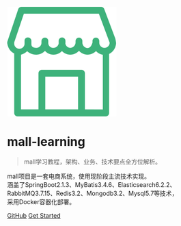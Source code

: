 ![logo](images/mall.svg)

# mall-learning

> mall学习教程，架构、业务、技术要点全方位解析。

mall项目是一套电商系统，使用现阶段主流技术实现。  
涵盖了SpringBoot2.1.3、MyBatis3.4.6、Elasticsearch6.2.2、  
RabbitMQ3.7.15、Redis3.2、Mongodb3.2、Mysql5.7等技术，  
采用Docker容器化部署。

[GitHub](https://github.com/macrozheng/mall-learning)
[Get Started](README.md)
